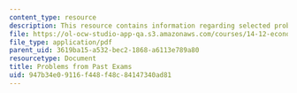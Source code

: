 ```yaml
---
content_type: resource
description: This resource contains information regarding selected problems.
file: https://ol-ocw-studio-app-qa.s3.amazonaws.com/courses/14-12-economic-applications-of-game-theory-fall-2012/947b34e09116f448f48c84147340ad81_MIT14_12F12_Selected_Prob.pdf
file_type: application/pdf
parent_uid: 3619ba15-a532-bec2-1868-a6113e789a80
resourcetype: Document
title: Problems from Past Exams
uid: 947b34e0-9116-f448-f48c-84147340ad81
---
```

